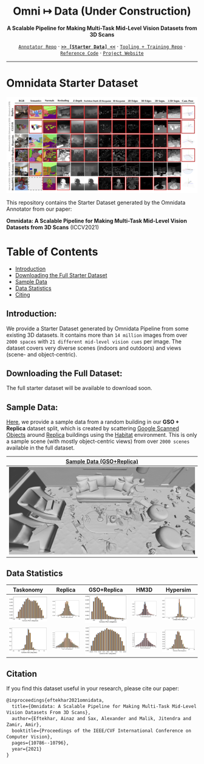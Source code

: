 <div align="center">

# Omni ↦ Data (Under Construction)
**A Scalable Pipeline for Making Multi-Task Mid-Level Vision Datasets from 3D Scans**

  
[`Annotator Repo`](https://github.com/Ainaz99/omnidata-annotator) &centerdot; [**`>> [Starter Data] <<`**](https://github.com/EPFL-VILAB/omnidata-dataset) &centerdot;  [`Tooling + Training Repo`](https://github.com/Ainaz99/omnidata-tools) &centerdot;  [`Reference Code`](https://github.com/Ainaz99/Omnidata) &centerdot; [`Project Website`](https://omnidata.vision)

</div>

---

Omnidata Starter Dataset
=================
![](./assets/starter_dataset.png)

This repository contains the Starter Dataset generated by the Omnidata Annotator from our paper:

**Omnidata: A Scalable Pipeline for Making Multi-Task Mid-Level Vision Datasets from 3D Scans** (ICCV2021)

Table of Contents
=================
   * [Introduction](#introduction)
   * [Downloading the Full Starter Dataset](#downloading-the-full-dataset)
   * [Sample Data](#sample-data)
   * [Data Statistics](#data-statistics)
   * [Citing](#citation)

## Introduction:
We provide a Starter Dataset generated by Omnidata Pipeline from some existing 3D datasets. It contains more than `14 million` images from over `2000 spaces` with `21 different mid-level vision cues` per image. The dataset covers very diverse scenes (indoors and outdoors) and views (scene- and object-centric).

## Downloading the Full Dataset:
The full starter dataset will be available to download soon.

## Sample Data:
[Here](https://github.com/Ainaz99/omnidata-sample-data), we provide a sample data from a random building in our **GSO + Replica** dataset split, which is created by scattering [Google Scanned Objects](https://app.ignitionrobotics.org/GoogleResearch/fuel/collections/Google%20Scanned%20Objects) around [Replica](https://github.com/facebookresearch/Replica-Dataset) buildings using the [Habitat](https://github.com/facebookresearch/habitat-sim) environment. This is only a sample scene (with mostly object-centric views) from over `2000 scenes` available in the full dataset.

| [Sample Data (GSO+Replica)](https://github.com/Ainaz99/omnidata-sample-data) | 
| :-------------: |
| ![](./assets/mesh1.png) 



## Data Statistics
| Taskonomy | Replica | GSO+Replica | HM3D | Hypersim |
| :-------------: |:-------------:|:-------------:|:-------------:|:-------------:|
| ![](./assets/statistics/camera_pitch/taskonomy_camera_pitch.png) | ![](./assets/statistics/camera_pitch/replica_camera_pitch.png) | ![](./assets/statistics/camera_pitch/gso_camera_pitch.png) | ![](./assets/statistics/camera_pitch/hm3d_camera_pitch.png)  | ![](./assets/statistics/camera_pitch/hypersim_camera_pitch.png) |
| ![](./assets/statistics/camera_roll/taskonomy_camera_roll.png) | ![](./assets/statistics/camera_roll/replica_camera_roll.png) | ![](./assets/statistics/camera_roll/gso_camera_roll.png) | ![](./assets/statistics/camera_roll/hm3d_camera_roll.png)  | ![](./assets/statistics/camera_roll/hypersim_camera_roll.png) |

## Citation
If you find this dataset useful in your research, please cite our paper:
```
@inproceedings{eftekhar2021omnidata,
  title={Omnidata: A Scalable Pipeline for Making Multi-Task Mid-Level Vision Datasets From 3D Scans},
  author={Eftekhar, Ainaz and Sax, Alexander and Malik, Jitendra and Zamir, Amir},
  booktitle={Proceedings of the IEEE/CVF International Conference on Computer Vision},
  pages={10786--10796},
  year={2021}
}
```
